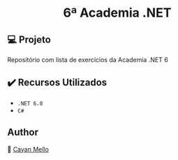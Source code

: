 <h1 align="center">6ª Academia .NET</h1>

## :computer: Projeto

Repositório com lista de exercícios da Academia .NET 6

## ✔️ Recursos Utilizados

- ``.NET 6.0``
- ``C#``

## Author
:boy: [Cayan Mello](https://github.com/cayanmello)
